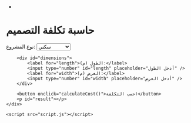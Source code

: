 - <!DOCTYPE html>
<html lang="ar">
<head>
    <meta charset="UTF-8">
    <meta name="viewport" content="width=device-width, initial-scale=1.0">
    <title>حاسبة تكلفة التصميم</title>
    <link rel="stylesheet" href="styles.css">
</head>
<body>
    <div class="container"> 
        <h1>حاسبة تكلفة التصميم</h1>
        <label for="projectType">نوع المشروع:</label>
        <select id="projectType">
            <option value="residential">سكني</option>
            <option value="commercial">تجاري</option>
            <option value="facade">واجهة سكنية</option>
        </select>

        <div id="dimensions">
            <label for="length">الطول (م):</label>
            <input type="number" id="length" placeholder="أدخل الطول" />
            <label for="width">العرض (م):</label>
            <input type="number" id="width" placeholder="أدخل العرض" />
        </div>

        <button onclick="calculateCost()">احسب التكلفة</button>
        <p id="result"></p>
    </div>

    <script src="script.js"></script>
</body>
</html>
